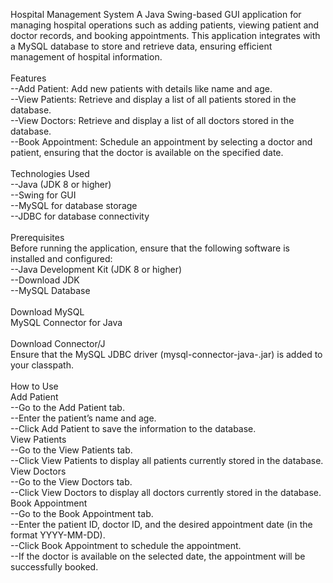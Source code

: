 
Hospital Management System
A Java Swing-based GUI application for managing hospital operations such as adding patients, viewing patient and doctor records, and booking appointments. This application integrates with a MySQL database to store and retrieve data, ensuring efficient management of hospital information.<br/>
<br/>
Features<br/>
    --Add Patient: Add new patients with details like name and age.<br/>
    --View Patients: Retrieve and display a list of all patients stored in the database.<br/>
    --View Doctors: Retrieve and display a list of all doctors stored in the database.<br/>
    --Book Appointment: Schedule an appointment by selecting a doctor and patient, ensuring that the doctor is available on the specified date.<br/>
<br/>
Technologies Used<br/>
    --Java (JDK 8 or higher)<br/>
    --Swing for GUI<br/>
    --MySQL for database storage<br/>
    --JDBC for database connectivity<br/>
<br/>
Prerequisites<br/>
Before running the application, ensure that the following software is installed and configured:<br/>
    --Java Development Kit (JDK 8 or higher)<br/>
    --Download JDK<br/>
    --MySQL Database<br/>
<br/>
Download MySQL<br/>
MySQL Connector for Java<br/>
<br/>
Download Connector/J<br/>
Ensure that the MySQL JDBC driver (mysql-connector-java-<version>.jar) is added to your classpath.<br/>
<br/>
How to Use<br/>
        Add Patient<br/>
            --Go to the Add Patient tab.<br/>
            --Enter the patient’s name and age.<br/>
            --Click Add Patient to save the information to the database.<br/>
        View Patients<br/>
            --Go to the View Patients tab.<br/>
            --Click View Patients to display all patients currently stored in the database.<br/>
        View Doctors<br/>
            --Go to the View Doctors tab.<br/>
            --Click View Doctors to display all doctors currently stored in the database.<br/>
        Book Appointment<br/>
            --Go to the Book Appointment tab.<br/>
            --Enter the patient ID, doctor ID, and the desired appointment date (in the format YYYY-MM-DD).<br/>
            --Click Book Appointment to schedule the appointment.<br/>
            --If the doctor is available on the selected date, the appointment will be successfully booked.<br/>